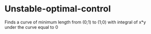 # Unstable-optimal-control
 Finds a curve of minimum length from (0;1) to (1;0) with integral of x*y under the curve equal to 0
